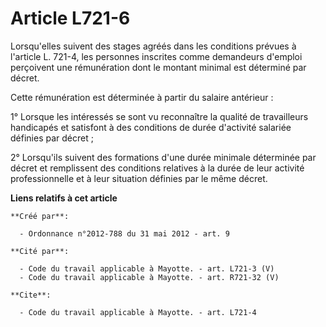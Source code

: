 # Article L721-6

Lorsqu'elles suivent des stages agréés dans les conditions prévues à l'article L. 721-4, les personnes inscrites comme
demandeurs d'emploi perçoivent une rémunération dont le montant minimal est déterminé par décret. 

Cette rémunération est déterminée à partir du salaire antérieur : 

1° Lorsque les intéressés se sont vu reconnaître la qualité de travailleurs handicapés et satisfont à des conditions de durée
d'activité salariée définies par décret ; 

2° Lorsqu'ils suivent des formations d'une durée minimale déterminée par décret et remplissent des conditions relatives à la
durée de leur activité professionnelle et à leur situation définies par le même décret.

**Liens relatifs à cet article**

	**Créé par**:

	  - Ordonnance n°2012-788 du 31 mai 2012 - art. 9

	**Cité par**:

	  - Code du travail applicable à Mayotte. - art. L721-3 (V)
	  - Code du travail applicable à Mayotte. - art. R721-32 (V)

	**Cite**:

	  - Code du travail applicable à Mayotte. - art. L721-4

